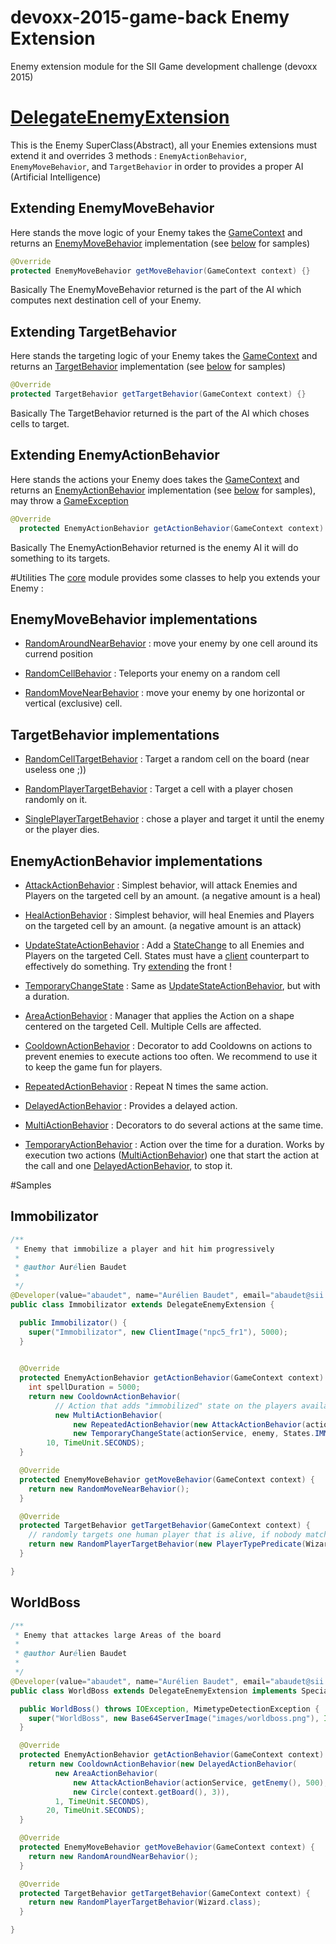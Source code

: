 # devoxx-2015-game-back Enemy Extension
Enemy extension module for the SII Game development challenge (devoxx 2015)

# [DelegateEnemyExtension](https://github.com/groupe-sii/devoxx-2015-game-back/blob/master/survival-core/src/main/java/fr/sii/survival/core/ext/DelegateEnemyExtension.java)
This is the Enemy SuperClass(Abstract), all your Enemies extensions must extend it and overrides 3 methods : `EnemyActionBehavior`, `EnemyMoveBehavior`, and `TargetBehavior` in order to provides a proper AI (Artificial Intelligence)


## Extending EnemyMoveBehavior
Here stands the move logic of your Enemy
takes the [GameContext](https://github.com/groupe-sii/devoxx-2015-game-back/blob/master/survival-core/src/main/java/fr/sii/survival/core/ext/GameContext.java) and returns an [EnemyMoveBehavior](https://github.com/groupe-sii/devoxx-2015-game-back/blob/master/survival-core/src/main/java/fr/sii/survival/core/ext/behavior/move/EnemyMoveBehavior.java) implementation (see [below](https://github.com/groupe-sii/devoxx-2015-game-back-ext/tree/master/src/main/java/fr/sii/survival/ext#enemymovebehavior-implementations) for samples)
```java
@Override
protected EnemyMoveBehavior getMoveBehavior(GameContext context) {}
```
Basically The EnemyMoveBehavior returned is the part of the AI which computes next destination cell of your Enemy.

## Extending TargetBehavior
Here stands the targeting logic of your Enemy
takes the [GameContext](https://github.com/groupe-sii/devoxx-2015-game-back/blob/master/survival-core/src/main/java/fr/sii/survival/core/ext/GameContext.java) and returns an [TargetBehavior](https://github.com/groupe-sii/devoxx-2015-game-back/blob/master/survival-core/src/main/java/fr/sii/survival/core/ext/behavior/target/TargetBehavior.java) implementation (see [below](https://github.com/groupe-sii/devoxx-2015-game-back-ext/tree/master/src/main/java/fr/sii/survival/ext#targetbehavior-implementations) for samples)
```java
@Override
protected TargetBehavior getTargetBehavior(GameContext context) {}
```
Basically The TargetBehavior returned is the part of the AI which choses cells to target.

## Extending EnemyActionBehavior
Here stands the actions your Enemy does
takes the [GameContext](https://github.com/groupe-sii/devoxx-2015-game-back/blob/master/survival-core/src/main/java/fr/sii/survival/core/ext/GameContext.java) and returns an [EnemyActionBehavior](https://github.com/groupe-sii/devoxx-2015-game-back/blob/master/survival-core/src/main/java/fr/sii/survival/core/ext/behavior/action/EnemyActionBehavior.java) implementation (see [below](https://github.com/groupe-sii/devoxx-2015-game-back-ext/tree/master/src/main/java/fr/sii/survival/ext#enemyactionbehavior-implementations) for samples), may throw a [GameException](https://github.com/groupe-sii/devoxx-2015-game-back/blob/master/survival-core/src/main/java/fr/sii/survival/core/exception/GameException.java)
```java
@Override
  protected EnemyActionBehavior getActionBehavior(GameContext context) throws GameException {}
```
Basically The EnemyActionBehavior returned is the enemy AI it will do something to its targets.

#Utilities
The [core](https://github.com/groupe-sii/devoxx-2015-game-back/tree/master/survival-core) module provides some classes to help you extends your Enemy : 

## EnemyMoveBehavior implementations
- [RandomAroundNearBehavior](https://github.com/groupe-sii/devoxx-2015-game-back/blob/master/survival-core/src/main/java/fr/sii/survival/core/ext/behavior/move/RandomAroundNearBehavior.java) : move your enemy  by one cell around its currend position

- [RandomCellBehavior](https://github.com/groupe-sii/devoxx-2015-game-back/blob/master/survival-core/src/main/java/fr/sii/survival/core/ext/behavior/move/RandomCellBehavior.java) : Teleports your enemy on a random cell

- [RandomMoveNearBehavior](https://github.com/groupe-sii/devoxx-2015-game-back/blob/master/survival-core/src/main/java/fr/sii/survival/core/ext/behavior/move/RandomMoveNearBehavior.java) : move your enemy by one horizontal or vertical (exclusive) cell.

## TargetBehavior implementations
- [RandomCellTargetBehavior](https://github.com/groupe-sii/devoxx-2015-game-back/blob/master/survival-core/src/main/java/fr/sii/survival/core/ext/behavior/target/RandomCellTargetBehavior.java) : Target a random cell on the board (near useless one ;))

- [RandomPlayerTargetBehavior](https://github.com/groupe-sii/devoxx-2015-game-back/blob/master/survival-core/src/main/java/fr/sii/survival/core/ext/behavior/target/RandomPlayerTargetBehavior.java) : Target a cell with a player chosen randomly on it.

- [SinglePlayerTargetBehavior](https://github.com/groupe-sii/devoxx-2015-game-back/blob/master/survival-core/src/main/java/fr/sii/survival/core/ext/behavior/target/SinglePlayerTargetBehavior.java) : chose a player and target it until the enemy or the player dies.

## EnemyActionBehavior implementations
- [AttackActionBehavior](https://github.com/groupe-sii/devoxx-2015-game-back/blob/master/survival-core/src/main/java/fr/sii/survival/core/ext/behavior/action/AttackActionBehavior.java) : Simplest behavior, will attack Enemies and Players on the targeted cell by an amount. (a negative amount is a heal)

- [HealActionBehavior](https://github.com/groupe-sii/devoxx-2015-game-back/blob/master/survival-core/src/main/java/fr/sii/survival/core/ext/behavior/action/HealActionBehavior.java) : Simplest behavior, will heal Enemies and Players on the targeted cell by an amount. (a negative amount is an attack)

- [UpdateStateActionBehavior](https://github.com/groupe-sii/devoxx-2015-game-back/blob/master/survival-core/src/main/java/fr/sii/survival/core/ext/behavior/action/UpdateStateActionBehavior.java) : Add a [StateChange](https://github.com/groupe-sii/devoxx-2015-game-back/blob/master/survival-core/src/main/java/fr/sii/survival/core/domain/action/StateChange.java) to all Enemies and Players on the targeted Cell. States must have a [client](https://github.com/groupe-sii/devoxx-2015-game-front) counterpart to effectively do something. Try [extending](https://github.com/groupe-sii/devoxx-2015-game-front/tree/master/app/scripts/Extension) the front ! 

- [TemporaryChangeState](https://github.com/groupe-sii/devoxx-2015-game-back/blob/master/survival-core/src/main/java/fr/sii/survival/core/ext/behavior/action/TemporaryChangeState.java) : Same as [UpdateStateActionBehavior](https://github.com/groupe-sii/devoxx-2015-game-back/blob/master/survival-core/src/main/java/fr/sii/survival/core/ext/behavior/action/UpdateStateActionBehavior.java), but with a duration.

- [AreaActionBehavior](https://github.com/groupe-sii/devoxx-2015-game-back/blob/master/survival-core/src/main/java/fr/sii/survival/core/ext/behavior/action/AreaActionBehavior.java) : Manager that applies the Action on a shape centered on the targeted Cell. Multiple Cells are affected.

- [CooldownActionBehavior](https://github.com/groupe-sii/devoxx-2015-game-back/blob/master/survival-core/src/main/java/fr/sii/survival/core/ext/behavior/action/CooldownActionBehavior.java) : Decorator to add Cooldowns on actions to prevent enemies to execute actions too often. We recommend to use it to keep the game fun for players.

- [RepeatedActionBehavior](https://github.com/groupe-sii/devoxx-2015-game-back/blob/master/survival-core/src/main/java/fr/sii/survival/core/ext/behavior/action/RepeatedActionBehavior.java) : Repeat N times the same action.

- [DelayedActionBehavior](https://github.com/groupe-sii/devoxx-2015-game-back/blob/master/survival-core/src/main/java/fr/sii/survival/core/ext/behavior/action/DelayedActionBehavior.java) : Provides a delayed action.

- [MultiActionBehavior](https://github.com/groupe-sii/devoxx-2015-game-back/blob/master/survival-core/src/main/java/fr/sii/survival/core/ext/behavior/action/MultiActionBehavior.java) : Decorators to do several actions at the same time.

- [TemporaryActionBehavior](https://github.com/groupe-sii/devoxx-2015-game-back/blob/master/survival-core/src/main/java/fr/sii/survival/core/ext/behavior/action/TemporaryActionBehavior.java) : Action over the time for a duration. Works by execution two actions ([MultiActionBehavior](https://github.com/groupe-sii/devoxx-2015-game-back/blob/master/survival-core/src/main/java/fr/sii/survival/core/ext/behavior/action/MultiActionBehavior.java)) one that start the action at the call and one [DelayedActionBehavior](https://github.com/groupe-sii/devoxx-2015-game-back/blob/master/survival-core/src/main/java/fr/sii/survival/core/ext/behavior/action/DelayedActionBehavior.java), to stop it.

#Samples

## Immobilizator
```java
/**
 * Enemy that immobilize a player and hit him progressively
 * 
 * @author Aurélien Baudet
 *
 */
@Developer(value="abaudet", name="Aurélien Baudet", email="abaudet@sii.fr")
public class Immobilizator extends DelegateEnemyExtension {

  public Immobilizator() {
    super("Immobilizator", new ClientImage("npc5_fr1"), 5000);
  }

  
  @Override
  protected EnemyActionBehavior getActionBehavior(GameContext context) throws GameException {
    int spellDuration = 5000;
    return new CooldownActionBehavior(
          // Action that adds "immobilized" state on the players available on targeted cell and remove it after 5 seconds
          new MultiActionBehavior(
              new RepeatedActionBehavior(new AttackActionBehavior(actionService, enemy, 10), spellDuration/5, 5),
              new TemporaryChangeState(actionService, enemy, States.IMMOBILIZED.toString(), spellDuration)),
        10, TimeUnit.SECONDS);
  }

  @Override
  protected EnemyMoveBehavior getMoveBehavior(GameContext context) {
    return new RandomMoveNearBehavior();
  }

  @Override
  protected TargetBehavior getTargetBehavior(GameContext context) {
    // randomly targets one human player that is alive, if nobody matches then no action is executed
    return new RandomPlayerTargetBehavior(new PlayerTypePredicate(Wizard.class).and(p -> p.isAlive()));
  }

}
```

## WorldBoss
```java
/**
 * Enemy that attackes large Areas of the board
 * 
 * @author Aurélien Baudet
 *
 */
@Developer(value="abaudet", name="Aurélien Baudet", email="abaudet@sii.fr")
public class WorldBoss extends DelegateEnemyExtension implements SpecialEnemy {

  public WorldBoss() throws IOException, MimetypeDetectionException {
    super("WorldBoss", new Base64ServerImage("images/worldboss.png"), Integer.MAX_VALUE);
  }

  @Override
  protected EnemyActionBehavior getActionBehavior(GameContext context) {
    return new CooldownActionBehavior(new DelayedActionBehavior(
          new AreaActionBehavior(
              new AttackActionBehavior(actionService, getEnemy(), 500),
              new Circle(context.getBoard(), 3)),
          1, TimeUnit.SECONDS),
        20, TimeUnit.SECONDS);
  }

  @Override
  protected EnemyMoveBehavior getMoveBehavior(GameContext context) {
    return new RandomAroundNearBehavior();
  }

  @Override
  protected TargetBehavior getTargetBehavior(GameContext context) {
    return new RandomPlayerTargetBehavior(Wizard.class);
  }

}
```